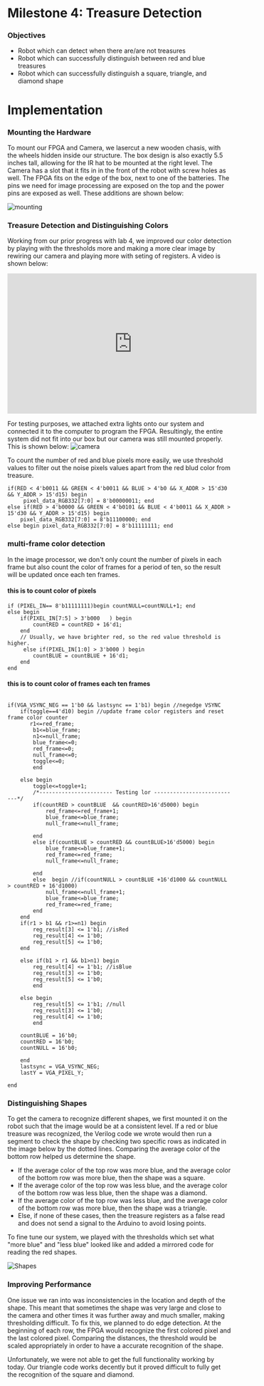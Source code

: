 # Milestone 4: Treasure Detection

### Objectives
* Robot which can detect when there are/are not treasures
* Robot which can successfully distinguish between red and blue treasures
* Robot which can successfully distinguish a square, triangle, and diamond shape

# Implementation

### Mounting the Hardware
To mount our FPGA and Camera, we lasercut a new wooden chasis, with the wheels hidden inside our structure.  The box design is also exactly 5.5 inches tall, allowing for the IR hat to be mounted at the right level.  The Camera has a slot that it fits in in the front of the robot with screw holes as well.  The FPGA fits on the edge of the box, next to one of the batteries.  The pins we need for image processing are exposed on the top and the power pins are exposed as well.  These additions are shown below:


![mounting](https://snag.gy/TG87bP.jpg)

### Treasure Detection and Distinguishing Colors
Working from our prior progress with lab 4, we improved our color detection by playing with the thresholds more and making a more clear image by rewiring our camera and playing more with seting of registers.  A video is shown below:

<iframe width="560" height="315" src="https://www.youtube.com/embed/oWXQA4cXbi8" frameborder="0" allow="accelerometer; autoplay; encrypted-media; gyroscope; picture-in-picture" allowfullscreen></iframe>

For testing purposes, we attached extra lights onto our system and connected it to the computer to program the FPGA.  Resultingly, the entire system did not fit into our box but our camera was still mounted properly.  This is shown below:
![camera](https://snag.gy/rGZ8pC.jpg)

To count the number of red and blue pixels more easily, we use threshold values to filter out the noise pixels values apart from the red blud color from treasure. 
~~~
if(RED < 4'b0011 && GREEN < 4'b0011 && BLUE > 4'b0 && X_ADDR > 15'd30 && Y_ADDR > 15'd15) begin 		
	 pixel_data_RGB332[7:0] = 8'b00000011; end
else if(RED > 4'b0000 && GREEN < 4'b0101 && BLUE < 4'b0011 && X_ADDR > 15'd30 && Y_ADDR > 15'd15) begin
	pixel_data_RGB332[7:0] = 8'b11100000; end
else begin pixel_data_RGB332[7:0] = 8'b11111111; end
~~~

### multi-frame color detection
In the image processor, we don't only count the number of pixels in each frame but also count the color of frames for a period of ten, so the result will be updated once each ten frames.

#### this is to count color of pixels 
~~~
if (PIXEL_IN== 8'b11111111)begin countNULL=countNULL+1; end
else begin 
	if(PIXEL_IN[7:5] > 3'b000   ) begin 
		countRED = countRED + 16'd1; 
	end 
	// Usually, we have brighter red, so the red value threshold is higher.
	 else if(PIXEL_IN[1:0] > 3'b000 ) begin 
		countBLUE = countBLUE + 16'd1; 
	end 
end
~~~
#### this is to count color of frames each ten frames
~~~

if(VGA_VSYNC_NEG == 1'b0 && lastsync == 1'b1) begin //negedge VSYNC 
	if(toggle==4'd10) begin //update frame color registers and reset  frame color counter 
	   r1<=red_frame;
		b1<=blue_frame;
		n1<=null_frame;
		blue_frame<=0;
		red_frame<=0;
		null_frame<=0;
		toggle<=0;
		end

	else begin
		toggle<=toggle+1;
		/*----------------------- Testing lor ---------------------------*/
		if(countRED > countBLUE  && countRED>16'd5000) begin  
			red_frame<=red_frame+1;
			blue_frame<=blue_frame;
			null_frame<=null_frame;

		end 
		else if(countBLUE > countRED && countBLUE>16'd5000) begin 
			blue_frame<=blue_frame+1;
			red_frame<=red_frame;
			null_frame<=null_frame;

		end 
		else  begin //if(countNULL > countBLUE +16'd1000 && countNULL > countRED + 16'd1000)
			null_frame<=null_frame+1;
			blue_frame<=blue_frame;
			red_frame<=red_frame;
		end
	end
	if(r1 > b1 && r1>=n1) begin  
		reg_result[3] <= 1'b1; //isRed
		reg_result[4] <= 1'b0;
		reg_result[5] <= 1'b0;
	end

	else if(b1 > r1 && b1>n1) begin 
		reg_result[4] <= 1'b1; //isBlue
		reg_result[3] <= 1'b0;
		reg_result[5] <= 1'b0;
		end

	else begin 
		reg_result[5] <= 1'b1; //null
		reg_result[3] <= 1'b0;
		reg_result[4] <= 1'b0;
		end 

	countBLUE = 16'b0; 
	countRED = 16'b0; 
	countNULL = 16'b0; 

	end 
	lastsync = VGA_VSYNC_NEG; 
	lastY = VGA_PIXEL_Y;

end

~~~




### Distinguishing Shapes
To get the camera to recognize different shapes, we first mounted it on the robot such that the image would be at a consistent level.  If a red or blue treasure was recognized, the Verilog code we wrote would then run a segment to check the shape by checking two specific rows as indicated in the image below by the dotted lines.  Comparing the average color of the bottom row helped us determine the shape.

* If the average color of the top row was more blue, and the average color of the bottom row was more blue, then the shape was a square.
* If the average color of the top row was less blue, and the average color of the bottom row was less blue, then the shape was a diamond.
* If the average color of the top row was less blue, and the average color of the bottom row was more blue, then the shape was a triangle.
* Else, if none of these cases, then the treasure registers as a false read and does not send a signal to the Arduino to avoid losing points.

To fine tune our system, we played with the thresholds which set what "more blue" and "less blue" looked like and added a mirrored code for reading the red shapes.



![Shapes](https://snag.gy/9ZPIOE.jpg)

### Improving Performance

One issue we ran into was inconsistencies in the location and depth of the shape.  This meant that sometimes the shape was very large and close to the camera and other times it was further away and much smaller, making thresholding difficult.  To fix this, we planned to do edge detection.  At the beginning of each row, the FPGA would recognize the first colored pixel and the last colored pixel.  Comparing the distances, the threshold would be scaled appropriately in order to have a accurate recognition of the shape.  

Unfortunately, we were not able to get the full functionality working by today.  Our triangle code works decently but it proved difficult to fully get the recognition of the square and diamond.



